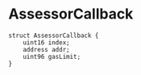 # AssessorCallback

```solidity
struct AssessorCallback {
    uint16 index;
    address addr;
    uint96 gasLimit;
}
```
